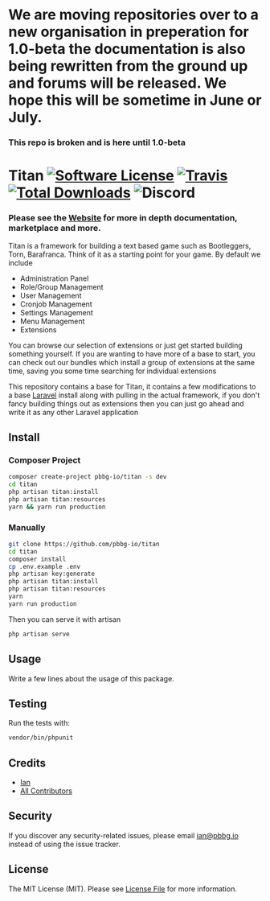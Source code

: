 # We are moving repositories over to a new organisation in preperation for 1.0-beta the documentation is also being rewritten from the ground up and forums will be released. We hope this will be sometime in June or July.

### This repo is broken and is here until 1.0-beta

# Titan [![Software License](https://img.shields.io/badge/license-MIT-brightgreen.svg?style=flat-square)](LICENSE.md) [![Travis](https://img.shields.io/travis/pbbg-io/titan-framework.svg?style=flat-square)]() [![Total Downloads](https://img.shields.io/packagist/dt/pbbg-io/titan-framework.svg?style=flat-square)](https://packagist.org/packages/pbbg-io/titan-framework) ![Discord](https://img.shields.io/discord/646046248931164180)

### Please see the [Website](https://titan.pbbg.io) for more in depth documentation, marketplace and more.

Titan is a framework for building a text based game such as Bootleggers, Torn, Barafranca. Think of it as a starting point for your game. By default we include

- Administration Panel
- Role/Group Management
- User Management
- Cronjob Management
- Settings Management
- Menu Management
- Extensions

You can browse our selection of extensions or just get started building something yourself. If you are wanting to have more of a base to start, you can check out our bundles which install a group of extensions at the same time, saving you some time searching for individual extensions

This repository contains a base for Titan, it contains a few modifications to a base [Laravel](https://laravel.com) install along with pulling in the actual framework, if you don't fancy building things out as extensions then you can just go ahead and write it as any other Laravel application

## Install

### Composer Project

```bash
composer create-project pbbg-io/titan -s dev
cd titan
php artisan titan:install
php artisan titan:resources
yarn && yarn run production
```

### Manually

```bash
git clone https://github.com/pbbg-io/titan
cd titan
composer install
cp .env.example .env
php artisan key:generate
php artisan titan:install
php artisan titan:resources
yarn
yarn run production
```

Then you can serve it with artisan

```bash
php artisan serve
```

## Usage
Write a few lines about the usage of this package.

## Testing
Run the tests with:

``` bash
vendor/bin/phpunit
```

## Credits

- [Ian](https://github.com/1e4)
- [All Contributors](https://github.com/pbbg-io/titan-framework/contributors)

## Security
If you discover any security-related issues, please email ian@pbbg.io instead of using the issue tracker.

## License
The MIT License (MIT). Please see [License File](/LICENSE.md) for more information.

